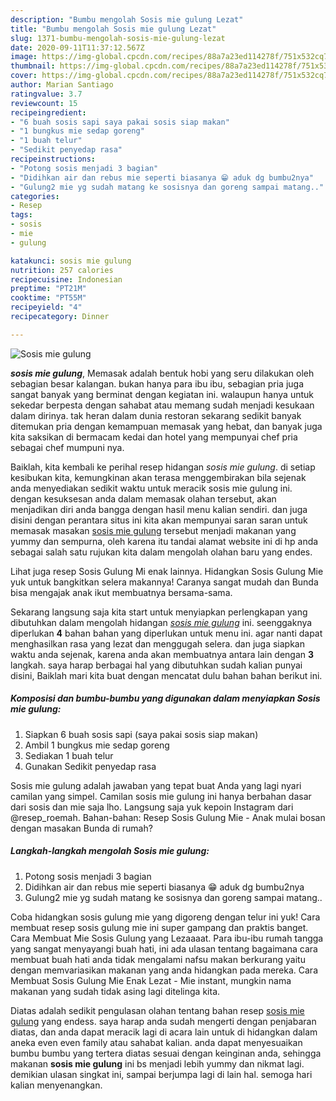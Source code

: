 ```yaml
---
description: "Bumbu mengolah Sosis mie gulung Lezat"
title: "Bumbu mengolah Sosis mie gulung Lezat"
slug: 1371-bumbu-mengolah-sosis-mie-gulung-lezat
date: 2020-09-11T11:37:12.567Z
image: https://img-global.cpcdn.com/recipes/88a7a23ed114278f/751x532cq70/sosis-mie-gulung-foto-resep-utama.jpg
thumbnail: https://img-global.cpcdn.com/recipes/88a7a23ed114278f/751x532cq70/sosis-mie-gulung-foto-resep-utama.jpg
cover: https://img-global.cpcdn.com/recipes/88a7a23ed114278f/751x532cq70/sosis-mie-gulung-foto-resep-utama.jpg
author: Marian Santiago
ratingvalue: 3.7
reviewcount: 15
recipeingredient:
- "6 buah sosis sapi saya pakai sosis siap makan"
- "1 bungkus mie sedap goreng"
- "1 buah telur"
- "Sedikit penyedap rasa"
recipeinstructions:
- "Potong sosis menjadi 3 bagian"
- "Didihkan air dan rebus mie seperti biasanya 😁 aduk dg bumbu2nya"
- "Gulung2 mie yg sudah matang ke sosisnya dan goreng sampai matang.."
categories:
- Resep
tags:
- sosis
- mie
- gulung

katakunci: sosis mie gulung 
nutrition: 257 calories
recipecuisine: Indonesian
preptime: "PT21M"
cooktime: "PT55M"
recipeyield: "4"
recipecategory: Dinner

---
```



![Sosis mie gulung](https://img-global.cpcdn.com/recipes/88a7a23ed114278f/751x532cq70/sosis-mie-gulung-foto-resep-utama.jpg)

<b><i>sosis mie gulung</i></b>, Memasak adalah bentuk hobi yang seru dilakukan oleh sebagian besar kalangan. bukan hanya para ibu ibu, sebagian pria juga sangat banyak yang berminat dengan kegiatan ini. walaupun hanya untuk sekedar berpesta dengan sahabat atau memang sudah menjadi kesukaan dalam dirinya. tak heran dalam dunia restoran sekarang sedikit banyak ditemukan pria dengan kemampuan memasak yang hebat, dan banyak juga kita saksikan di bermacam kedai dan hotel yang mempunyai chef pria sebagai chef mumpuni nya.

Baiklah, kita kembali ke perihal resep hidangan <i>sosis mie gulung</i>. di setiap kesibukan kita, kemungkinan akan terasa menggembirakan bila sejenak anda menyediakan sedikit waktu untuk meracik sosis mie gulung ini. dengan kesuksesan anda dalam memasak olahan tersebut, akan menjadikan diri anda bangga dengan hasil menu kalian sendiri. dan juga disini dengan perantara situs ini kita akan mempunyai saran saran untuk memasak masakan <u>sosis mie gulung</u> tersebut menjadi makanan yang yummy dan sempurna, oleh karena itu tandai alamat website ini di hp anda sebagai salah satu rujukan kita dalam mengolah olahan baru yang endes.

Lihat juga resep Sosis Gulung Mi enak lainnya. Hidangkan Sosis Gulung Mie yuk untuk bangkitkan selera makannya! Caranya sangat mudah dan Bunda bisa mengajak anak ikut membuatnya bersama-sama.


Sekarang langsung saja kita start untuk menyiapkan perlengkapan yang dibutuhkan dalam mengolah hidangan <u><i>sosis mie gulung</i></u> ini. seenggaknya diperlukan <b>4</b> bahan bahan yang diperlukan untuk menu ini. agar nanti dapat menghasilkan rasa yang lezat dan menggugah selera. dan juga siapkan waktu anda sejenak, karena anda akan membuatnya antara lain dengan <b>3</b> langkah. saya harap berbagai hal yang dibutuhkan sudah kalian punyai disini, Baiklah mari kita buat dengan mencatat dulu bahan bahan berikut ini.

<!--inarticleads1-->

##### Komposisi dan bumbu-bumbu yang digunakan dalam menyiapkan Sosis mie gulung:

1. Siapkan 6 buah sosis sapi (saya pakai sosis siap makan)
1. Ambil 1 bungkus mie sedap goreng
1. Sediakan 1 buah telur
1. Gunakan Sedikit penyedap rasa


Sosis mie gulung adalah jawaban yang tepat buat Anda yang lagi nyari camilan yang simpel. Camilan sosis mie gulung ini hanya berbahan dasar dari sosis dan mie saja lho. Langsung saja yuk kepoin Instagram dari @resep_roemah. Bahan-bahan: Resep Sosis Gulung Mie - Anak mulai bosan dengan masakan Bunda di rumah? 

<!--inarticleads2-->

##### Langkah-langkah mengolah Sosis mie gulung:

1. Potong sosis menjadi 3 bagian
1. Didihkan air dan rebus mie seperti biasanya 😁 aduk dg bumbu2nya
1. Gulung2 mie yg sudah matang ke sosisnya dan goreng sampai matang..


Coba hidangkan sosis gulung mie yang digoreng dengan telur ini yuk! Cara membuat resep sosis gulung mie ini super gampang dan praktis banget. Cara Membuat Mie Sosis Gulung yang Lezaaaat. Para ibu-ibu rumah tangga yang sangat menyayangi buah hati, ini ada ulasan tentang bagaimana cara membuat buah hati anda tidak mengalami nafsu makan berkurang yaitu dengan memvariasikan makanan yang anda hidangkan pada mereka. Cara Membuat Sosis Gulung Mie Enak Lezat - Mie instant, mungkin nama makanan yang sudah tidak asing lagi ditelinga kita. 

Diatas adalah sedikit pengulasan olahan tentang bahan resep <u>sosis mie gulung</u> yang endess. saya harap anda sudah mengerti dengan penjabaran diatas, dan anda dapat meracik lagi di acara lain untuk di hidangkan dalam aneka even even family atau sahabat kalian. anda dapat menyesuaikan bumbu bumbu yang tertera diatas sesuai dengan keinginan anda, sehingga makanan <b>sosis mie gulung</b> ini bs menjadi lebih yummy dan nikmat lagi. demikian ulasan singkat ini, sampai berjumpa lagi di lain hal. semoga hari kalian menyenangkan.
